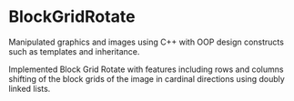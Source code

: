 # BlockGridRotate
Manipulated graphics and images using C++ with OOP design constructs such as templates and inheritance.

Implemented Block Grid Rotate with features including rows and columns shifting of the block grids of the image
in cardinal directions using doubly linked lists.
